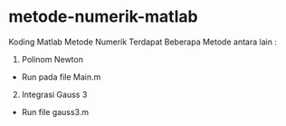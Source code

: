 # metode-numerik-matlab
Koding Matlab Metode Numerik 
Terdapat Beberapa Metode antara lain :

1. Polinom Newton
- Run pada file Main.m

2. Integrasi Gauss 3
- Run file gauss3.m